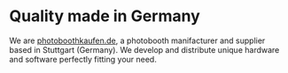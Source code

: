 # Quality made in Germany
We are [photoboothkaufen.de](https://photoboothkaufen.de/), a photobooth manifacturer and supplier based in Stuttgart (Germany). We develop and distribute unique hardware and software perfectly fitting your need.
